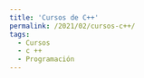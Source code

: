 ```yaml
---
title: 'Cursos de C++'
permalink: /2021/02/cursos-c++/
tags:
  - Cursos
  - c ++
  - Programación
---
```

